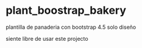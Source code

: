 # plant_boostrap_bakery
plantilla de panaderia con bootstrap 4.5 solo diseño


siente libre de usar este projecto
